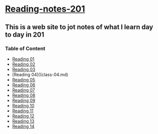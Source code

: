 # **<u> Reading-notes-201 </u>**

## This is a web site to jot notes of what I learn day to day in 201

### Table of Content
* [Reading 01](class-01.md)
* [Reading 02](class-02.md)
* [Reading 03](class-03.md)
* [Reading 04]((class-04.md)
* [Reading 05]()
* [Reading 06](class-06.md)
* [Reading 07]()
* [Reading 08]()
* [Reading 09]()
* [Reading 10]()
* [Reading 11]()
* [Reading 12]()
* [Reading 13]()
* [Reading 14]()
